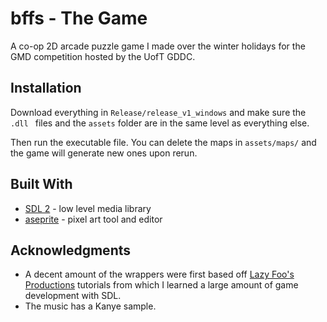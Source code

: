# bffs - The Game

A co-op 2D arcade puzzle game I made over the winter holidays for the GMD competition hosted by the UofT GDDC. 

## Installation

Download everything in ` Release/release_v1_windows ` and make sure the ` .dll  ` files and the ` assets ` folder are in the same level as everything else.

Then run the executable file. You can delete the maps in ` assets/maps/ ` and the game will generate new ones upon rerun.

## Built With

* [SDL 2](https://www.libsdl.org/) - low level media library
* [aseprite](https://www.aseprite.org/) - pixel art tool and editor

## Acknowledgments

* A decent amount of the wrappers were first based off [Lazy Foo's Productions](http://lazyfoo.net/tutorials/SDL/index.php) tutorials from which I learned a large amount of game development with SDL.
* The music has a Kanye sample. 
